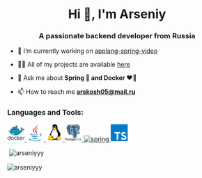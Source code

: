 
<h1 align="center">Hi 👋, I'm Arseniy</h1>  
<h3 align="center">A passionate backend developer from Russia</h3>  
  
- 🔭 I’m currently working on [applang-spring-video](https://github.com/Arseniyyy/applang-spring-video)  
  
- 👨‍💻 All of my projects are available [here](https://docs.google.com/document/d/1i0T_SIdm0GCeXyVeD14YdioRVzN2LduBj-gNMLV336E/edit?usp=sharing)  
  
- 💬 Ask me about **Spring 🚀 and Docker ❤️‍🔥**  
  
- 📫 How to reach me **arskosh05@mail.ru**  
  
<h3 align="left">Languages and Tools:</h3>  
<p align="left"> <a href="https://www.docker.com/" target="_blank" rel="noreferrer"> <img src="https://raw.githubusercontent.com/devicons/devicon/master/icons/docker/docker-original-wordmark.svg" alt="docker" width="40" height="40"/> </a> <a href="https://www.java.com" target="_blank" rel="noreferrer"> <img src="https://raw.githubusercontent.com/devicons/devicon/master/icons/java/java-original.svg" alt="java" width="40" height="40"/> </a> <a href="https://www.linux.org/" target="_blank" rel="noreferrer"> <img src="https://raw.githubusercontent.com/devicons/devicon/master/icons/linux/linux-original.svg" alt="linux" width="40" height="40"/> </a> <a href="https://www.postgresql.org" target="_blank" rel="noreferrer"> <img src="https://raw.githubusercontent.com/devicons/devicon/master/icons/postgresql/postgresql-original-wordmark.svg" alt="postgresql" width="40" height="40"/> </a> <a href="https://spring.io/" target="_blank" rel="noreferrer"> <img src="https://www.vectorlogo.zone/logos/springio/springio-icon.svg" alt="spring" width="40" height="40"/> </a> <a href="https://www.typescriptlang.org/" target="_blank" rel="noreferrer"> <img src="https://raw.githubusercontent.com/devicons/devicon/master/icons/typescript/typescript-original.svg" alt="typescript" width="40" height="40"/> </a> </p>
  
<p>&nbsp;<img align="center" src="https://github-readme-stats.vercel.app/api?username=arseniyyy&show_icons=true&locale=en" alt="arseniyyy" /></p>  
  
<p><img align="center" src="https://github-readme-streak-stats.herokuapp.com/?user=arseniyyy&" alt="arseniyyy" /></p>
